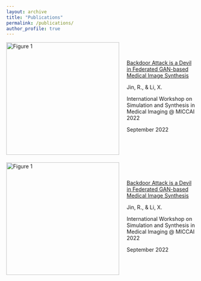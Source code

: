 ```yaml
---
layout: archive
title: "Publications"
permalink: /publications/
author_profile: true
---
```


<style>
.publications-container{
  margin: 40px auto;
}

.publication-introduction {
  font-family: "Lucida Sans", "Lucida Sans Regular", "Lucida Grande",
    "Lucida Sans Unicode", Geneva, Verdana, sans-serif;
  font-size: 18px;
  width: 80%;
  position: relative;
  margin: 0 auto;
}

.publication-content {
  width: 80%;
  position: relative;
  margin: 0 auto;
}

.publication-title {
  font-family: Poppins SemiBold;
  font-size: 18px;
}

.publication-autors {
  font-family: Poppins Regular;
  font-size: 16px;
}

.publication-journal {
  font-family: Poppins Regular;
  font-size: 16px;
  font-style: italic;
}
</style>


<div style="display: flex; align-items: center; margin-bottom: 20px;">
  <img src="/Personal-Web/assets/images/SASHIMI_2022.png" alt="Figure 1" style="max-width: 400px; height: 300px; margin-right: 20px;">
  <div>
    <a className="publication-title" href="https://link.springer.com/chapter/10.1007/978-3-031-16980-9_15">Backdoor Attack is a Devil in Federated GAN-based Medical Image Synthesis</a>
    <p className="publication-autors" style=""> Jin, R., & Li, X. </p>
    <p className="publication-journal" style="">International Workshop on Simulation and Synthesis in Medical Imaging @ MICCAI 2022</p>
    <p style="">September 2022</p>
  </div>
</div>

<div style="display: flex; align-items: center; margin-bottom: 20px;">
  <img src="/Personal-Web/assets/images/SASHIMI_2022.png" alt="Figure 1" style="max-width: 400px; height: 300px; margin-right: 20px;">
  <div>
    <a className="publication-title" href="https://link.springer.com/chapter/10.1007/978-3-031-16980-9_15">Backdoor Attack is a Devil in Federated GAN-based Medical Image Synthesis</a>
    <p className="publication-autors" style=""> Jin, R., & Li, X. </p>
    <p className="publication-journal" style="">International Workshop on Simulation and Synthesis in Medical Imaging @ MICCAI 2022</p>
    <p style="">September 2022</p>
  </div>
</div>

<!-- {% if author.googlescholar %}
  You can also find my articles on <u><a href="{{author.googlescholar}}">my Google Scholar profile</a>.</u>
{% endif %}

{% include base_path %}

{% for post in site.publications reversed %}
  {% include archive-single.html %}
{% endfor %} -->